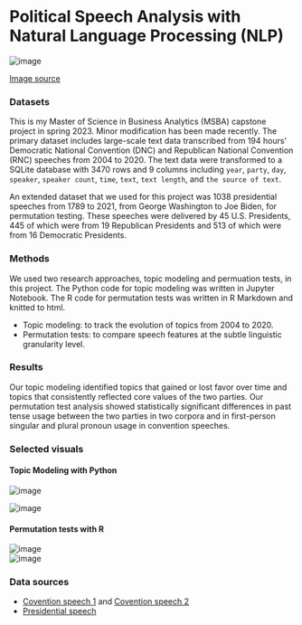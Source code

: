 # Political Speech Analysis with Natural Language Processing (NLP)
![image](https://github.com/Xin-Bu/Computaional_linguistic_analysis/assets/69817896/8aad5c60-84a0-45e0-8e6a-866fe1a25215)

[Image source](https://www.cnn.com/style/article/why-democrats-are-donkeys-republicans-are-elephants-artsy/index.html)
### Datasets
This is my Master of Science in Business Analytics (MSBA) capstone project in spring 2023. Minor modification has been made recently. The primary dataset includes large-scale text data transcribed from 194 hours' Democratic National Convention (DNC) and Republican National Convention (RNC) speeches from 2004 to 2020. The text data were transformed to a SQLite database with 3470 rows and 9 columns including `year`, `party`, `day`, `speaker`, `speaker count`, `time`, `text`, `text length`, and `the source of text`. 

An extended dataset that we used for this project was 1038 presidential speeches from 1789 to 2021, from George Washington to Joe Biden, for permutation testing. These speeches were delivered by 45 U.S. Presidents, 445 of which were from 19 Republican Presidents and 513 of which were from 16 Democratic Presidents. 
### Methods
We used two research approaches, topic modeling and permuation tests, in this project. The Python code for topic modeling was written in Jupyter Notebook. The R code for permutation tests was written in R Markdown and knitted to html. 
* Topic modeling: to track the evolution of topics from 2004 to 2020.
* Permutation tests: to compare speech features at the subtle linguistic granularity level. 
### Results
Our topic modeling identified topics that gained or lost favor over time and topics that consistently reflected core values of the two parties. Our permutation test analysis showed statistically significant differences in past tense usage between the two parties in two corpora and in first-person singular and plural pronoun usage in convention speeches. 
### Selected visuals
#### Topic Modeling with Python
![image](https://github.com/Xin-Bu/Computaional_linguistic_analysis/assets/69817896/2129637a-49c8-495a-9ba9-2ff95ec52cbe)

![image](https://github.com/Xin-Bu/Computaional_linguistic_analysis/assets/69817896/3f9309d1-84a3-4d4c-be37-7eb4eaa28e60)

#### Permutation tests with R

![image](https://github.com/Xin-Bu/Computaional_linguistic_analysis/assets/69817896/ef43ec5e-cabd-456b-a315-7151a72f9386)  
![image](https://github.com/Xin-Bu/Computaional_linguistic_analysis/assets/69817896/6dbc619d-7a80-44c9-a369-9f27a79ca587)


### Data sources
* [Covention speech 1](rev.com)  and [Covention speech 2](C-SPAN.org)
* [Presidential speech](https://millercenter.org/the-presidency/presidential-speeches) 
